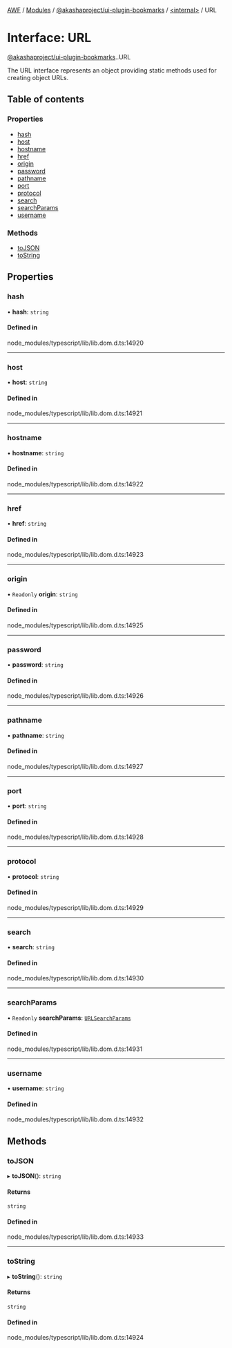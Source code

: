 [AWF](../README.md) / [Modules](../modules.md) / [@akashaproject/ui-plugin-bookmarks](../modules/akashaproject_ui_plugin_bookmarks.md) / [<internal\>](../modules/akashaproject_ui_plugin_bookmarks._internal_.md) / URL

# Interface: URL

[@akashaproject/ui-plugin-bookmarks](../modules/akashaproject_ui_plugin_bookmarks.md).[<internal>](../modules/akashaproject_ui_plugin_bookmarks._internal_.md).URL

The URL interface represents an object providing static methods used for creating object URLs.

## Table of contents

### Properties

- [hash](akashaproject_ui_plugin_bookmarks._internal_.URL.md#hash)
- [host](akashaproject_ui_plugin_bookmarks._internal_.URL.md#host)
- [hostname](akashaproject_ui_plugin_bookmarks._internal_.URL.md#hostname)
- [href](akashaproject_ui_plugin_bookmarks._internal_.URL.md#href)
- [origin](akashaproject_ui_plugin_bookmarks._internal_.URL.md#origin)
- [password](akashaproject_ui_plugin_bookmarks._internal_.URL.md#password)
- [pathname](akashaproject_ui_plugin_bookmarks._internal_.URL.md#pathname)
- [port](akashaproject_ui_plugin_bookmarks._internal_.URL.md#port)
- [protocol](akashaproject_ui_plugin_bookmarks._internal_.URL.md#protocol)
- [search](akashaproject_ui_plugin_bookmarks._internal_.URL.md#search)
- [searchParams](akashaproject_ui_plugin_bookmarks._internal_.URL.md#searchparams)
- [username](akashaproject_ui_plugin_bookmarks._internal_.URL.md#username)

### Methods

- [toJSON](akashaproject_ui_plugin_bookmarks._internal_.URL.md#tojson)
- [toString](akashaproject_ui_plugin_bookmarks._internal_.URL.md#tostring)

## Properties

### hash

• **hash**: `string`

#### Defined in

node_modules/typescript/lib/lib.dom.d.ts:14920

___

### host

• **host**: `string`

#### Defined in

node_modules/typescript/lib/lib.dom.d.ts:14921

___

### hostname

• **hostname**: `string`

#### Defined in

node_modules/typescript/lib/lib.dom.d.ts:14922

___

### href

• **href**: `string`

#### Defined in

node_modules/typescript/lib/lib.dom.d.ts:14923

___

### origin

• `Readonly` **origin**: `string`

#### Defined in

node_modules/typescript/lib/lib.dom.d.ts:14925

___

### password

• **password**: `string`

#### Defined in

node_modules/typescript/lib/lib.dom.d.ts:14926

___

### pathname

• **pathname**: `string`

#### Defined in

node_modules/typescript/lib/lib.dom.d.ts:14927

___

### port

• **port**: `string`

#### Defined in

node_modules/typescript/lib/lib.dom.d.ts:14928

___

### protocol

• **protocol**: `string`

#### Defined in

node_modules/typescript/lib/lib.dom.d.ts:14929

___

### search

• **search**: `string`

#### Defined in

node_modules/typescript/lib/lib.dom.d.ts:14930

___

### searchParams

• `Readonly` **searchParams**: [`URLSearchParams`](../modules/akashaproject_ui_plugin_bookmarks._internal_.md#urlsearchparams)

#### Defined in

node_modules/typescript/lib/lib.dom.d.ts:14931

___

### username

• **username**: `string`

#### Defined in

node_modules/typescript/lib/lib.dom.d.ts:14932

## Methods

### toJSON

▸ **toJSON**(): `string`

#### Returns

`string`

#### Defined in

node_modules/typescript/lib/lib.dom.d.ts:14933

___

### toString

▸ **toString**(): `string`

#### Returns

`string`

#### Defined in

node_modules/typescript/lib/lib.dom.d.ts:14924
